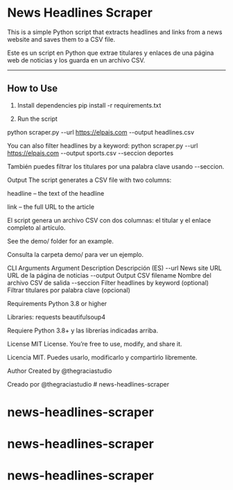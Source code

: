 # News Headlines Scraper

This is a simple Python script that extracts headlines and links from a news website and saves them to a CSV file.

Este es un script en Python que extrae titulares y enlaces de una página web de noticias y los guarda en un archivo CSV.

---

## How to Use

1. Install dependencies
pip install -r requirements.txt

2. Run the script

python scraper.py --url https://elpais.com --output headlines.csv

You can also filter headlines by a keyword:
python scraper.py --url https://elpais.com --output sports.csv --seccion deportes

También puedes filtrar los titulares por una palabra clave usando --seccion.

Output
The script generates a CSV file with two columns:

headline – the text of the headline

link – the full URL to the article

El script genera un archivo CSV con dos columnas: el titular y el enlace completo al artículo.

See the demo/ folder for an example.

Consulta la carpeta demo/ para ver un ejemplo.

CLI Arguments
Argument	Description	Descripción (ES)
--url	News site URL	URL de la página de noticias
--output	Output CSV filename	Nombre del archivo CSV de salida
--seccion	Filter headlines by keyword (optional)	Filtrar titulares por palabra clave (opcional)

Requirements
Python 3.8 or higher

Libraries:
requests
beautifulsoup4

Requiere Python 3.8+ y las librerías indicadas arriba.

License
MIT License. You’re free to use, modify, and share it.

Licencia MIT. Puedes usarlo, modificarlo y compartirlo libremente.

Author
Created by @thegraciastudio 

Creado por @thegraciastudio # news-headlines-scraper
# news-headlines-scraper
# news-headlines-scraper
# news-headlines-scraper
